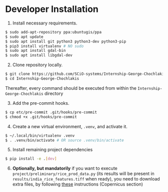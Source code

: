 # Developer Installation

1. Install necessary requirements.

```bash
$ sudo add-apt-repository ppa:ubuntugis/ppa
$ sudo apt update
$ sudo apt install git python3 python3-dev python3-pip
$ pip3 install virtualenv # NO sudo
$ sudo apt install gdal-bin
$ sudo apt install libgdal-dev
```

2. Clone repository locally.

```bash
$ git clone https://github.com/SCiO-systems/Internship-George-Chochlakis
$ cd Internship-George-Chochlakis
```

Thereafter, every command should be executed from within the `Internship-George-Chochlakis` directory

3. Add the pre-commit hooks.

```bash
$ cp etc/pre-commit .git/hooks/pre-commit
$ chmod +x .git/hooks/pre-commit
```

4. Create a new virtual environment, `.venv`, and activate it.

```bash
$ ~/.local/bin/virtualenv .venv
$ . .venv/bin/activate # OR source .venv/bin/activate
```

5. Install remaining project dependencies

```bash
$ pip install -e .[dev]
```

6. <b>Optionally, but mandatorily</b> if you want to execute `project/preliminary/rice_prod_data.py` (its results will be present in `results/india_rice_features.tiff` when ready), you need to download extra files, by following [these](../data/README.md) instructions (Copernicus section)
